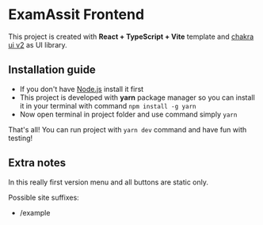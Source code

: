 # ExamAssit Frontend

This project is created with **React + TypeScript + Vite** template and [chakra ui v2](https://v2.chakra-ui.com/) as UI library.

## Installation guide

- If you don't have [Node.js](https://nodejs.org/en) install it first
- This project is developed with **yarn** package manager so you can install it in your terminal with command `npm install -g yarn`
- Now open terminal in project folder and use command simply `yarn`

That's all! You can run project with `yarn dev` command and have fun with testing!

## Extra notes

In this really first version menu and all buttons are static only.

Possible site suffixes:

- /example
